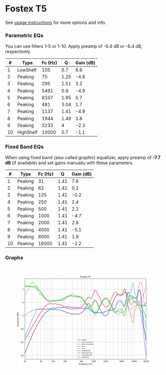 # Fostex T5
See [usage instructions](https://github.com/jaakkopasanen/AutoEq#usage) for more options and info.

### Parametric EQs
You can use filters 1-5 or 1-10. Apply preamp of -6.4 dB or -6.4 dB, respectively.

|   # | Type      |   Fc (Hz) |    Q |   Gain (dB) |
|-----|-----------|-----------|------|-------------|
|   1 | LowShelf  |       105 | 0.7  |         6.6 |
|   2 | Peaking   |        75 | 1.25 |        -4.8 |
|   3 | Peaking   |       295 | 1.51 |         3.2 |
|   4 | Peaking   |      5491 | 0.9  |        -4.9 |
|   5 | Peaking   |      8107 | 1.95 |         5.7 |
|   6 | Peaking   |       481 | 3.04 |         1.7 |
|   7 | Peaking   |      1137 | 1.41 |        -4.9 |
|   8 | Peaking   |      1944 | 1.49 |         3.8 |
|   9 | Peaking   |      3233 | 4    |        -2.3 |
|  10 | HighShelf |     10000 | 0.7  |        -1.1 |

### Fixed Band EQs
When using fixed band (also called graphic) equalizer, apply preamp of **-7.7 dB** (if available) and set gains manually with these parameters.

|   # | Type    |   Fc (Hz) |    Q |   Gain (dB) |
|-----|---------|-----------|------|-------------|
|   1 | Peaking |        31 | 1.41 |         7.6 |
|   2 | Peaking |        62 | 1.41 |         0.2 |
|   3 | Peaking |       125 | 1.41 |        -0.2 |
|   4 | Peaking |       250 | 1.41 |         2.4 |
|   5 | Peaking |       500 | 1.41 |         2.2 |
|   6 | Peaking |      1000 | 1.41 |        -4.7 |
|   7 | Peaking |      2000 | 1.41 |         2.8 |
|   8 | Peaking |      4000 | 1.41 |        -5.1 |
|   9 | Peaking |      8000 | 1.41 |         1.9 |
|  10 | Peaking |     16000 | 1.41 |        -2.2 |

### Graphs
![](./Fostex%20T5.png)
